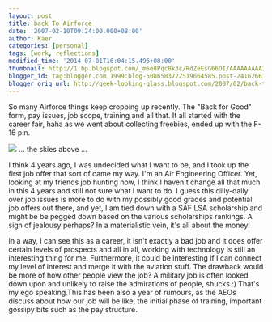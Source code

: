 ```yaml
---
layout: post
title: back To Airforce
date: '2007-02-10T09:24:00.000+08:00'
author: Kaer
categories: [personal]
tags: [work, reflections]
modified_time: '2014-07-01T16:04:15.496+08:00'
thumbnail: http://1.bp.blogspot.com/_m5e8Pqc8k3c/RdZeEsG66OI/AAAAAAAAAIU/k7MTMkB2RoE/s72/DSCF0574.JPG
blogger_id: tag:blogger.com,1999:blog-5086583722519664585.post-2416266170497539340
blogger_orig_url: http://geek-looking-glass.blogspot.com/2007/02/back-to-airforce.html
---
```


So many Airforce things keep cropping up recently. The "Back for 
Good" form, pay issues, job scope, training and all that. It all started with 
the career fair, haha as we went about collecting freebies, ended up with the 
F-16 pin.

![](http://1.bp.blogspot.com/_m5e8Pqc8k3c/RdZeEsG66OI/AAAAAAAAAIU/k7MTMkB2RoE/s1600/DSCF0574.JPG)
... the skies above ...

I think 4 years ago, I was undecided what 
I want to be, and I took up the first job offer that sort of came my way. I'm 
an Air Engineering Officer. Yet, looking at my friends job hunting now, I 
think I haven't change all that much in this 4 years and still not sure what I 
want to do. I guess this dilly-dally over job issues is more to do with my 
possibly good grades and potential job offers out there, and yet, I am tied 
down with a SAF LSA scholarship and might be be pegged down based on the 
various scholarships rankings. A sign of jealousy perhaps? In a materialistic 
vein, it's all about the money! 

In a way, I can see this as a career, it isn't exactly a bad job and it does 
offer certain levels of prospects and all in all, working with technology is 
still an interesting thing for me. Furthermore, it could be interesting if I 
can connect my level of interest and merge it with the aviation stuff. The 
drawback would be more of how other people view the job? A military job is 
often looked down upon and unlikely to raise the admirations of people, shucks 
:) That's my ego speaking.This has been also a year of rumours, as 
the AEOs discuss about how our job will be like, the initial phase of 
training, important gossipy bits such as the pay structure.